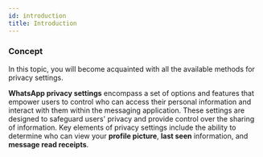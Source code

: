 ```yaml
---
id: introduction
title: Introduction
---
```


### Concept

In this topic, you will become acquainted with all the available methods for privacy settings.

**WhatsApp privacy settings** encompass a set of options and features that empower users to control who can access their personal information and interact with them within the messaging application. These settings are designed to safeguard users' privacy and provide control over the sharing of information. Key elements of privacy settings include the ability to determine who can view your **profile picture**, **last seen** information, and **message read receipts**.
